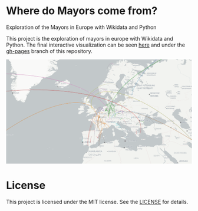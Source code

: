 # Where do Mayors come from?
Exploration of the Mayors in Europe with Wikidata and Python

This project is the exploration of mayors in europe with Wikidata and Python. The final interactive visualization can be seen [here](https://janakiev.com/wikidata-mayors/) and under the [gh-pages](https://github.com/njanakiev/wikidata-mayors/tree/gh-pages) branch of this repository.

![screen](assets/screen.png)

# License 
This project is licensed under the MIT license. See the [LICENSE](LICENSE) for details.
